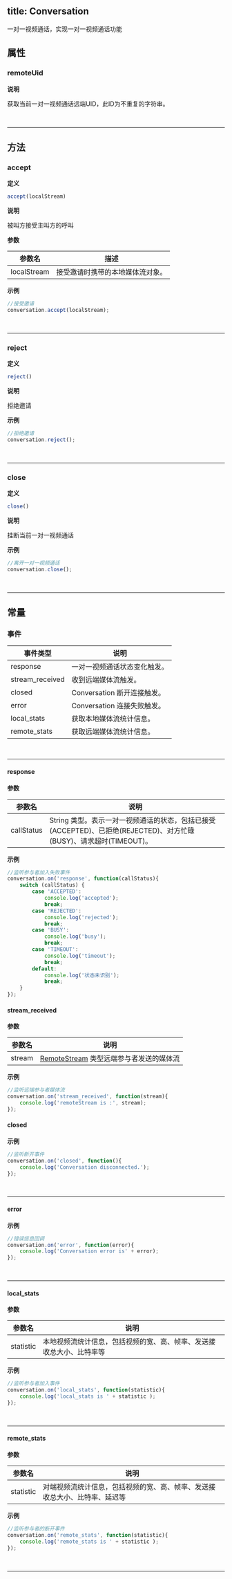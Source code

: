 ﻿
title: Conversation
---

一对一视频通话，实现一对一视频通话功能

## 属性

### remoteUid

**说明**

获取当前一对一视频通话远端UID，此ID为不重复的字符串。

</br>

---

## 方法

### accept

**定义**

```js
accept(localStream)
```

**说明**

被叫方接受主叫方的呼叫

**参数**

| 参数名          | 描述                      |
| ----------------| ------------------------- |
| localStream        | 接受邀请时携带的本地媒体流对象。|

**示例**

```js
//接受邀请
conversation.accept(localStream);
```

</br>

---

### reject

**定义**

```js
reject()
```

**说明**

拒绝邀请

**示例**

```js
//拒绝邀请
conversation.reject();
```

</br>

---

### close

**定义**

```js
close()
```

**说明**

挂断当前一对一视频通话

**示例**

```js
//离开一对一视频通话
conversation.close();
```

</br>

---

## 常量

### 事件

| 事件类型          | 说明                      |
| ----------------| ------------------------- |
| response        | 一对一视频通话状态变化触发。        |
| stream_received | 收到远端媒体流触发。         |
| closed          | Conversation 断开连接触发。 |
| error           | Conversation 连接失败触发。 |
| local_stats     | 获取本地媒体流统计信息。      |
| remote_stats    | 获取远端媒体流统计信息。    |

</br>

---

#### response

**参数**

| 参数名 | 说明 |
|---|---|
| callStatus | String 类型。表示一对一视频通话的状态，包括已接受(ACCEPTED)、已拒绝(REJECTED)、对方忙碌(BUSY)、请求超时(TIMEOUT)。|

**示例**

```js
//监听参与者加入失败事件
conversation.on('response', function(callStatus){
    switch (callStatus) {
        case 'ACCEPTED':
            console.log('accepted');
            break;
        case 'REJECTED':
            console.log('rejected');
            break;
        case 'BUSY':
            console.log('busy');
            break;
        case 'TIMEOUT':
            console.log('timeout');
            break;
        default:
            console.log('状态未识别');
            break;
    }
});
```

#### stream_received

**参数**

| 参数名 | 说明 |
|---|---|
| stream | [RemoteStream](/conversation/Web/api/remoteStream.html) 类型远端参与者发送的媒体流|

**示例**

```js
//监听远端参与者媒体流
conversation.on('stream_received', function(stream){
    console.log('remoteStream is :', stream);
});
```

#### closed

**示例**

```js
//监听断开事件
conversation.on('closed', function(){
    console.log('Conversation disconnected.');
});
```

</br>

---

#### error

**示例**

```js
//错误信息回调
conversation.on('error', function(error){
    console.log('Conversation error is' + error);
});
```

</br>

---

#### local_stats

**参数**

| 参数名 | 说明 |
|---|---|
| statistic | 本地视频流统计信息，包括视频的宽、高、帧率、发送接收总大小、比特率等|

**示例**

```js
//监听参与者加入事件
conversation.on('local_stats', function(statistic){
    console.log('local_stats is ' + statistic );
});
```

</br>

---

#### remote_stats

**参数**

| 参数名 | 说明 |
|---|---|
| statistic | 对端视频流统计信息，包括视频的宽、高、帧率、发送接收总大小、比特率、延迟等|

**示例**

```js
//监听参与者的断开事件
conversation.on('remote_stats', function(statistic){
    console.log('remote_stats is ' + statistic );
});
```

</br>

---
